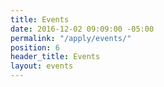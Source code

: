 ```yaml
---
title: Events
date: 2016-12-02 09:09:00 -05:00
permalink: "/apply/events/"
position: 6
header_title: Events
layout: events
---
```


